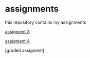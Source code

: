# assignments
this repository contains my assignments

[assigment 3](https://github.com/bram17/assignments/blob/master/assignment3.ipynb)

[assigment 4](https://github.com/bram17/assignments/blob/master/assignment4.ipynb)

[graded assigment]  

